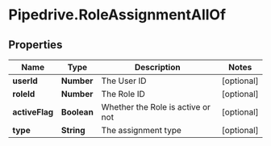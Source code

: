 # Pipedrive.RoleAssignmentAllOf

## Properties

Name | Type | Description | Notes
------------ | ------------- | ------------- | -------------
**userId** | **Number** | The User ID | [optional] 
**roleId** | **Number** | The Role ID | [optional] 
**activeFlag** | **Boolean** | Whether the Role is active or not | [optional] 
**type** | **String** | The assignment type | [optional] 


